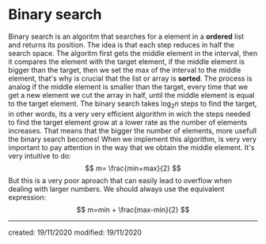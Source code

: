 # Binary search
Binary search is an algoritm that searches for a element in a **ordered** list and returns its position. The idea is that each step reduces in half the search space. The algoritm first gets the middle element in the interval, then it compares the element with the target element, if the middle element is bigger than the target, then we set the max of the interval to the middle element, that's why is crucial that the list or array is **sorted**. The process is analog if the middle element is smaller than the target, every time that we get a new element we cut the array in half, until the middle element is equal to the target element.
The binary search takes $\log_2{n}$ steps to find the target, in other words, its a very very efficient algorithm in wich the steps needed to find the target element grow at a lower rate as the number of elements increases. That means that the bigger the number of elements, more usefull the binary search becomes!
When we implement this algorithm, is very very important to pay attention in the way that we obtain the middle element. It's very intuitive to do:
$$
  m= \frac{min+max}{2}
$$
But this is a very poor aproach that can easily lead to overflow when dealing with larger numbers. We should always use the equivalent expression:
$$
  m=min + \frac{max-min}{2}
$$

---

created: 19/11/2020
modified: 19/11/2020
